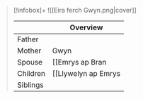 > [!infobox]+
> ![[Eira ferch Gwyn.png|cover]]
> 
> || Overview  |
> | ---  | ---    |
> | Father   |   |
> | Mother  |  Gwyn |
> | Spouse  | [[Emrys ap Bran|Emrys ap Bran]]  |
> | Children | [[Llywelyn ap Emrys|Llywelyn ap Emrys]], [[Gwenhwyfar ferch Eira|Gwenhwyfar ferch Eira]]  |
> | Siblings  |   |
> 

